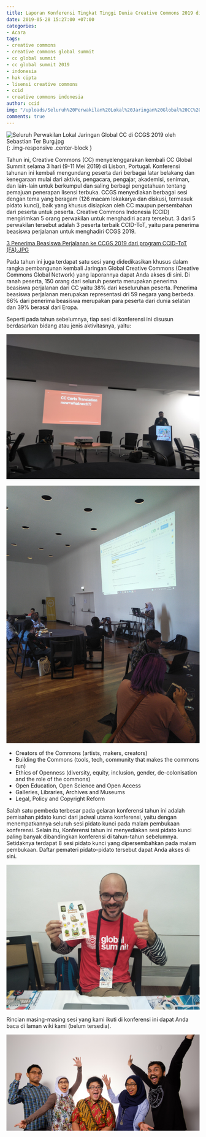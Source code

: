 ```yaml
---
title: Laporan Konferensi Tingkat Tinggi Dunia Creative Commons 2019 di Lisbon, Portugal
date: 2019-05-28 15:27:00 +07:00
categories:
- Acara
tags:
- creative commons
- creative commons global summit
- cc global summit
- cc global summit 2019
- indonesia
- hak cipta
- lisensi creative commons
- ccid
- creative commons indonesia
author: ccid
img: "/uploads/Seluruh%20Perwakilan%20Lokal%20Jaringan%20Global%20CC%20di%20CCGS%202019%20oleh%20Sebastian%20Ter%20Burg.jpg"
comments: true
---
```


![Seluruh Perwakilan Lokal Jaringan Global CC di CCGS 2019 oleh Sebastian Ter Burg.jpg](/uploads/Seluruh%20Perwakilan%20Lokal%20Jaringan%20Global%20CC%20di%20CCGS%202019%20oleh%20Sebastian%20Ter%20Burg.jpg){: .img-responsive .center-block }

Tahun ini, Creative Commons (CC) menyelenggarakan kembali CC Global Summit selama 3 hari (9-11 Mei 2019) di Lisbon, Portugal. Konferensi tahunan ini kembali mengundang peserta dari berbagai latar belakang dan kenegaraan mulai dari aktivis, pengacara, pengajar, akademisi, seniman, dan lain-lain untuk berkumpul dan saling berbagi pengetahuan tentang pemajuan penerapan lisensi terbuka. CCGS menyediakan berbagai sesi dengan tema yang beragam (126 macam lokakarya dan diskusi, termasuk pidato kunci), baik yang khusus disiapkan oleh CC maupun persembahan dari peserta untuk peserta. Creative Commons Indonesia (CCID) mengirimkan 5 orang perwakilan untuk menghadiri acara tersebut. 3 dari 5 perwakilan tersebut adalah 3 peserta terbaik CCID-ToT, yaitu para penerima beasiswa perjalanan untuk menghadiri CCGS 2019. 

[3 Penerima Beasiswa Perjalanan ke CCGS 2019 dari program CCID-ToT (FA).JPG](/uploads/3%20Penerima%20Beasiswa%20Perjalanan%20ke%20CCGS%202019%20dari%20program%20CCID-ToT%20(FA).JPG)

Pada tahun ini juga terdapat satu sesi yang didedikasikan khusus dalam rangka pembangunan kembali Jaringan Global Creative Commons (Creative Commons Global Network) yang laporannya dapat Anda akses di sini. Di ranah peserta, 150 orang dari seluruh peserta merupakan penerima beasiswa perjalanan dari CC yaitu 38% dari keseluruhan peserta. Penerima beasiswa perjalanan merupakan representasi dri 59 negara yang berbeda. 66% dari penerima beasiswa merupakan para peserta dari dunia selatan dan 39% berasal dari Eropa. 

Seperti pada tahun sebelumnya, tiap sesi di konferensi ini disusun berdasarkan bidang atau jenis aktivitasnya, yaitu:

![CCGS 2019 D3 The CC Certificate now and what's next (FA).jpg](/uploads/CCGS%202019%20D3%20The%20CC%20Certificate%20now%20and%20what's%20next%20(FA).jpg)

![CCGS 2019 D3 How can we promote CC awareness in new communities (FA).jpg](/uploads/CCGS%202019%20D3%20How%20can%20we%20promote%20CC%20awareness%20in%20new%20communities%20(FA).jpg)

* Creators of the Commons (artists, makers, creators)
* Building the Commons (tools, tech, community that makes the commons run)
* Ethics of Openness (diversity, equity, inclusion, gender, de-colonisation and the role of the commons)
* Open Education, Open Science and Open Access
* Galleries, Libraries, Archives and Museums
* Legal, Policy and Copyright Reform

Salah satu pembeda terbesar pada gelaran konferensi tahun ini adalah pemisahan pidato kunci dari jadwal utama konferensi, yaitu dengan menempatkannya seluruh sesi pidato kunci pada malam pembukaan konferensi. Selain itu, Konferensi tahun ini menyediakan sesi pidato kunci paling banyak dibandingkan konferensi di tahun-tahun sebelumnya. Setidaknya terdapat 8 sesi pidato kunci yang dipersembahkan pada malam pembukaan. Daftar pemateri pidato-pidato tersebut dapat Anda akses di sini.

![Karya Florens Debora di Meja Informasi CCGS 2019 (FA).jpg](/uploads/Karya%20Florens%20Debora%20di%20Meja%20Informasi%20CCGS%202019%20(FA).jpg)

Rincian masing-masing sesi yang kami ikuti di konferensi ini dapat Anda baca di laman wiki kami (belum tersedia).

![Tim CCID di CC Global Summit 2019 oleh Sebastian Ter Burg.jpg](/uploads/Tim%20CCID%20di%20CC%20Global%20Summit%202019%20oleh%20Sebastian%20Ter%20Burg.jpg)